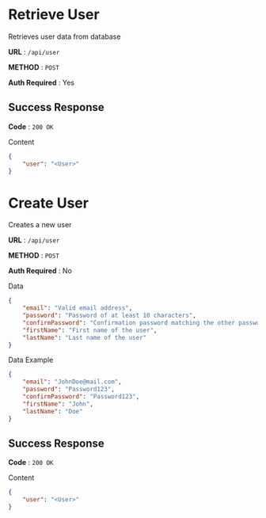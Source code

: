 # Retrieve User
Retrieves user data from database

**URL** : `/api/user`

**METHOD** : `POST`

**Auth Required** : Yes

## Success Response
**Code** : `200 OK`

Content

```json
{
    "user": "<User>"
}
```

# Create User
Creates a new user

**URL** : `/api/user`

**METHOD** : `POST`

**Auth Required** : No

Data

```json
{
    "email": "Valid email address",
    "password": "Password of at least 10 characters",
    "confirmPassword": "Confirmation password matching the other password",
    "firstName": "First name of the user",
    "lastName": "Last name of the user"
}
```
Data Example

```json
{
    "email": "JohnDoe@mail.com",
    "password": "Password123",
    "confirmPassword": "Password123",
    "firstName": "John",
    "lastName": "Doe"
}
```

## Success Response
**Code** : `200 OK`

Content

```json
{
    "user": "<User>"
}
```
